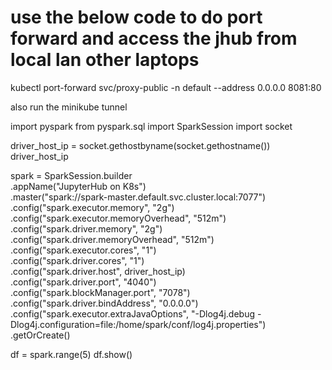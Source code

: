 # use the below code to do port forward and access the jhub from local lan other laptops


kubectl port-forward svc/proxy-public -n default --address 0.0.0.0 8081:80

also run the minikube tunnel


import pyspark
from pyspark.sql import SparkSession
import socket


driver_host_ip = socket.gethostbyname(socket.gethostname())
driver_host_ip

spark = SparkSession.builder \
    .appName("JupyterHub on K8s") \
    .master("spark://spark-master.default.svc.cluster.local:7077") \
    .config("spark.executor.memory", "2g") \
    .config("spark.executor.memoryOverhead", "512m") \
    .config("spark.driver.memory", "2g") \
    .config("spark.driver.memoryOverhead", "512m") \
    .config("spark.executor.cores", "1") \
    .config("spark.driver.cores", "1") \
    .config("spark.driver.host", driver_host_ip) \
    .config("spark.driver.port", "4040") \
    .config("spark.blockManager.port", "7078") \
    .config("spark.driver.bindAddress", "0.0.0.0") \
    .config("spark.executor.extraJavaOptions", "-Dlog4j.debug -Dlog4j.configuration=file:/home/spark/conf/log4j.properties") \
    .getOrCreate()



df = spark.range(5)
df.show()

